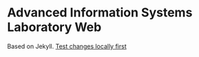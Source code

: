 # Advanced Information Systems Laboratory Web
 Based on Jekyll. [Test changes locally first](https://help.github.com/articles/setting-up-your-github-pages-site-locally-with-jekyll/#step-2-install-jekyll-using-bundle)
